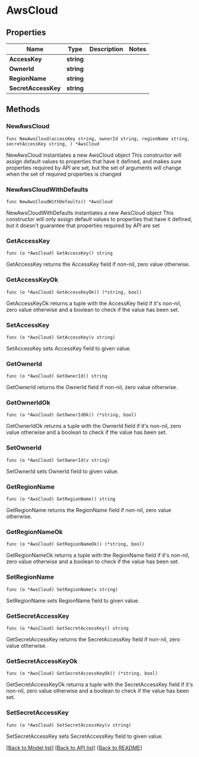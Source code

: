 # AwsCloud

## Properties

Name | Type | Description | Notes
------------ | ------------- | ------------- | -------------
**AccessKey** | **string** |  | 
**OwnerId** | **string** |  | 
**RegionName** | **string** |  | 
**SecretAccessKey** | **string** |  | 

## Methods

### NewAwsCloud

`func NewAwsCloud(accessKey string, ownerId string, regionName string, secretAccessKey string, ) *AwsCloud`

NewAwsCloud instantiates a new AwsCloud object
This constructor will assign default values to properties that have it defined,
and makes sure properties required by API are set, but the set of arguments
will change when the set of required properties is changed

### NewAwsCloudWithDefaults

`func NewAwsCloudWithDefaults() *AwsCloud`

NewAwsCloudWithDefaults instantiates a new AwsCloud object
This constructor will only assign default values to properties that have it defined,
but it doesn't guarantee that properties required by API are set

### GetAccessKey

`func (o *AwsCloud) GetAccessKey() string`

GetAccessKey returns the AccessKey field if non-nil, zero value otherwise.

### GetAccessKeyOk

`func (o *AwsCloud) GetAccessKeyOk() (*string, bool)`

GetAccessKeyOk returns a tuple with the AccessKey field if it's non-nil, zero value otherwise
and a boolean to check if the value has been set.

### SetAccessKey

`func (o *AwsCloud) SetAccessKey(v string)`

SetAccessKey sets AccessKey field to given value.


### GetOwnerId

`func (o *AwsCloud) GetOwnerId() string`

GetOwnerId returns the OwnerId field if non-nil, zero value otherwise.

### GetOwnerIdOk

`func (o *AwsCloud) GetOwnerIdOk() (*string, bool)`

GetOwnerIdOk returns a tuple with the OwnerId field if it's non-nil, zero value otherwise
and a boolean to check if the value has been set.

### SetOwnerId

`func (o *AwsCloud) SetOwnerId(v string)`

SetOwnerId sets OwnerId field to given value.


### GetRegionName

`func (o *AwsCloud) GetRegionName() string`

GetRegionName returns the RegionName field if non-nil, zero value otherwise.

### GetRegionNameOk

`func (o *AwsCloud) GetRegionNameOk() (*string, bool)`

GetRegionNameOk returns a tuple with the RegionName field if it's non-nil, zero value otherwise
and a boolean to check if the value has been set.

### SetRegionName

`func (o *AwsCloud) SetRegionName(v string)`

SetRegionName sets RegionName field to given value.


### GetSecretAccessKey

`func (o *AwsCloud) GetSecretAccessKey() string`

GetSecretAccessKey returns the SecretAccessKey field if non-nil, zero value otherwise.

### GetSecretAccessKeyOk

`func (o *AwsCloud) GetSecretAccessKeyOk() (*string, bool)`

GetSecretAccessKeyOk returns a tuple with the SecretAccessKey field if it's non-nil, zero value otherwise
and a boolean to check if the value has been set.

### SetSecretAccessKey

`func (o *AwsCloud) SetSecretAccessKey(v string)`

SetSecretAccessKey sets SecretAccessKey field to given value.



[[Back to Model list]](../README.md#documentation-for-models) [[Back to API list]](../README.md#documentation-for-api-endpoints) [[Back to README]](../README.md)


